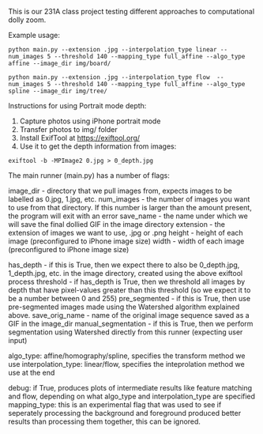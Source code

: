 This is our 231A class project testing different approaches to computational dolly zoom.

Example usage:
```
python main.py --extension .jpg --interpolation_type linear --num_images 5 --threshold 140 --mapping_type full_affine --algo_type affine --image_dir img/board/    
```
```
python main.py --extension .jpg --interpolation_type flow  --num_images 5 --threshold 140 --mapping_type full_affine --algo_type spline --image_dir img/tree/    
```
Instructions for using Portrait mode depth:
1. Capture photos using iPhone portrait mode
2. Transfer photos to img/ folder
3. Install ExifTool at https://exiftool.org/
4. Use it to get the depth information from images:
```
exiftool -b -MPImage2 0.jpg > 0_depth.jpg 
```

The main runner (main.py) has a number of flags:

image_dir - directory that we pull images from, expects images to be labelled as 0.jpg, 1.jpg, etc.
num_images - the number of images you want to use from that directory. If this number is larger than the amount present, the program will exit with an error
save_name - the name under which we will save the final dollied GIF in the image directory
extension - the extension of images we want to use, .jpg or .png
height - height of each image (preconfigured to iPhone image size)
width - width of each image (preconfigured to iPhone image size)

has_depth - if this is True, then we expect there to also be 0_depth.jpg, 1_depth.jpg, etc. in the image directory, created using the above exiftool process
threshold - if has_depth is True, then we threshold all images by depth that have pixel-values greater than this threshold (so we expect it to be a number between 0 and 255)
pre_segmented - if this is True, then use pre-segmented images made using the Watershed algorithm explained above.
save_orig_name - name of the original image sequence saved as a GIF in the image_dir
manual_segmentation - if this is True, then we perform segmentation using Watershed directly from this runner (expecting user input)

algo_type: affine/homography/spline, specifies the transform method we use
interpolation_type: linear/flow, specifies the inteprolation method we use at the end

debug: if True, produces plots of intermediate results like feature matching and flow, depending on what algo_type and interpolation_type are specified
mapping_type: this is an experimental flag that was used to see if seperately processing the background and foreground produced better results than processing them together, this can be ignored.
